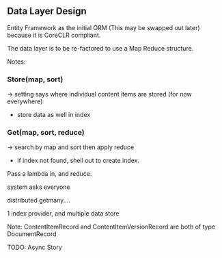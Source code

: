 ## Data Layer Design

Entity Framework as the initial ORM (This may be swapped out later) because it is CoreCLR compliant.

The data layer is to be re-factored to use a Map Reduce structure.

Notes:

### Store(map, sort)
-> setting says where individual content items are stored (for now everywhere)
- store data as well in index

### Get(map, sort, reduce)
-> search by map and sort then apply reduce
- if index not found, shell out to create index.

Pass a lambda in, and reduce.
    
system asks everyone 

distributed getmany....

1 index provider, and multiple data store

Note:
ContentItemRecord and ContentItemVersionRecord are both of type DocumentRecord

TODO: Async Story